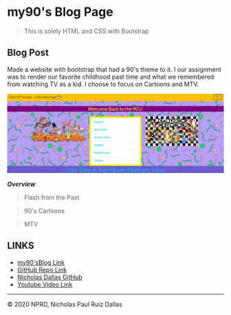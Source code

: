 # my90's Blog Page

> This is solely HTML and CSS with Bootstrap

## Blog Post

Made a website with bootstrap that had a 90's theme to it. I our assignment was to render our favorite childhood past time and what we remembered from watching TV as a kid. I choose to focus on Cartoons and MTV. 

![top logo](./photos/top.png)

***Overview***

> Flash from the Past

> 90's Cartoons

> MTV

## LINKS

- [my90'sBlog Link](https://nicholasd-uci.github.io/my90page/)
- [GitHub Repo Link](https://github.com/nicholasd-uci/my90page)
- [Nicholas Dallas GitHub](https://github.com/nicholasd-uci)
- [Youtube Video Link](https://youtu.be/b8hc3MuRbb4)

- - -
© 2020 NPRD, Nicholas Paul Ruiz Dallas